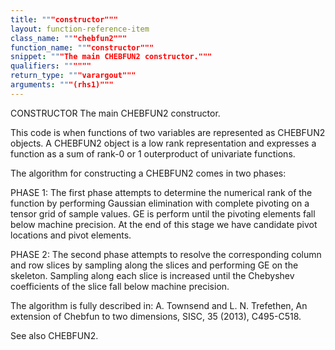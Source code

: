 ```yaml
---
title: """constructor"""
layout: function-reference-item
class_name: """chebfun2"""
function_name: """constructor"""
snippet: """The main CHEBFUN2 constructor."""
qualifiers: """"""
return_type: """varargout"""
arguments: """(rhs1)"""
---
```


 CONSTRUCTOR   The main CHEBFUN2 constructor.
 
  This code is when functions of two variables are represented as CHEBFUN2
  objects. A CHEBFUN2 object is a low rank representation and expresses a
  function as a sum of rank-0 or 1 outerproduct of univariate functions.
 
  The algorithm for constructing a CHEBFUN2 comes in two phases:
 
  PHASE 1: The first phase attempts to determine the numerical rank of the
  function by performing Gaussian elimination with complete pivoting on a tensor
  grid of sample values. GE is perform until the pivoting elements fall below
  machine precision.  At the end of this stage we have candidate pivot locations
  and pivot elements.
 
  PHASE 2: The second phase attempts to resolve the corresponding column and row
  slices by sampling along the slices and performing GE on the skeleton.
  Sampling along each slice is increased until the Chebyshev coefficients of the
  slice fall below machine precision.
 
  The algorithm is fully described in:
   A. Townsend and L. N. Trefethen, An extension of Chebfun to two dimensions,
   SISC, 35 (2013), C495-C518.
 
  See also CHEBFUN2.

